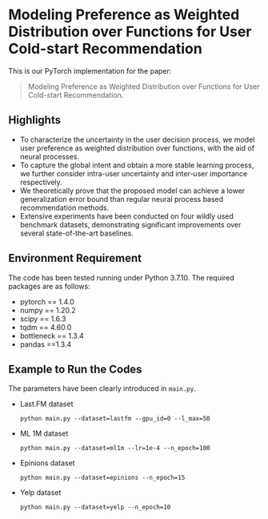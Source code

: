 # Modeling Preference as Weighted Distribution over Functions for User Cold-start Recommendation

This is our PyTorch implementation for the paper:

> Modeling Preference as Weighted Distribution over Functions for User Cold-start Recommendation.



## Highlights

- To characterize the uncertainty in the user decision process, we model user preference as weighted distribution over functions, with the aid of neural processes.
- To capture the global intent and obtain a more stable learning process, we further consider intra-user uncertainty and inter-user importance respectively.
- We theoretically prove that the proposed model can achieve a lower generalization error bound than regular neural process based recommendation methods.
- Extensive experiments have been conducted on four wildly used benchmark datasets, demonstrating significant improvements over several state-of-the-art baselines.



## Environment Requirement

The code has been tested running under Python 3.7.10. The required packages are as follows:

- pytorch == 1.4.0
- numpy == 1.20.2
- scipy == 1.6.3
- tqdm == 4.60.0
- bottleneck == 1.3.4
- pandas ==1.3.4



## Example to Run the Codes

The parameters have been clearly introduced in `main.py`. 

- Last.FM dataset

  ```
  python main.py --dataset=lastfm --gpu_id=0 --l_max=50
  ```

- ML 1M dataset

  ```
  python main.py --dataset=ml1m --lr=1e-4 --n_epoch=100
  ```

- Epinions dataset

  ```
  python main.py --dataset=epinions --n_epoch=15
  ```

- Yelp dataset

  ```
  python main.py --dataset=yelp --n_epoch=10
  ```

  


